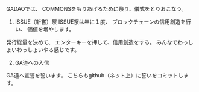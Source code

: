 GADAOでは、
COMMONSをもりあげるために祭り、儀式をとりおこなう。

1. ISSUE（新嘗）祭
ISSUE祭は年に１度、
ブロックチェーンの信用創造を行い、
価値を増やします。

発行総量を決めて、
エンターキーを押して、信用創造をする。
みんなでわっしょいわっしょいやる感じです。

2. GA道への入信

GA道へ宣誓を誓います。
こちらもgithub（ネット上）に誓いをコミットします。
